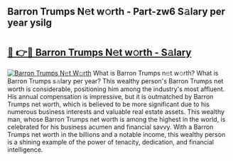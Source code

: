 ## Barron Trumps N𝚎t w𝚘rth - Part-zw6 S𝚊lary per year ysilg

# <h2><a href="http://gc3davv.nevu.top/?p=Barron+Trumps">🔗 👉🔴 Barron Trumps N𝚎t w𝚘rth - S𝚊lary</a></h2>

[![Barron Trumps N𝚎t W𝚘rth](https://i.imgur.com/Oavwk0R.jpeg)](http://gc3davv.nevu.top/?p=Barron+Trumps)
What is Barron Trumps n𝚎t w𝚘rth? What is Barron Trumps s𝚊lary per year?
This wealthy person's Barron Trumps net worth is considerable, positioning him among the industry's most affluent. His annual compensation is impressive, but it is outmatched by Barron Trumps net worth, which is believed to be more significant due to his numerous business interests and valuable real estate assets. This wealthy man, whose Barron Trumps net worth is among the highest in the world, is celebrated for his business acumen and financial savvy. With a Barron Trumps net worth in the billions and a notable income, this wealthy person is a shining example of the power of tenacity, dedication, and financial intelligence.
